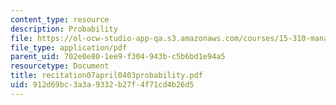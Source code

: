 ```yaml
---
content_type: resource
description: Probability
file: https://ol-ocw-studio-app-qa.s3.amazonaws.com/courses/15-310-managerial-psychology-laboratory-spring-2003/912d69bc3a3a9332b27f4f71cd4b26d5_recitation07april0403probability.pdf
file_type: application/pdf
parent_uid: 702e0e80-1ee9-f304-943b-c5b6bd1e94a5
resourcetype: Document
title: recitation07april0403probability.pdf
uid: 912d69bc-3a3a-9332-b27f-4f71cd4b26d5
---
```

